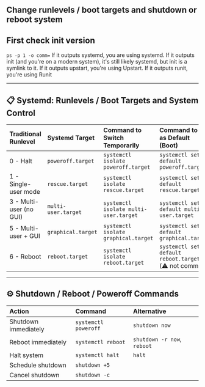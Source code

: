 Change runlevels / boot targets and shutdown or reboot system
---
## First check init version
`ps -p 1 -o comm=`
If it outputs systemd, you are using systemd.
If it outputs init (and you're on a modern system), it's still likely systemd, but init is a symlink to it.
If it outputs upstart, you're using Upstart.
If it outputs runit, you're using Runit

---
## 📋 Systemd: Runlevels / Boot Targets and System Control

| Traditional Runlevel | Systemd Target   | Command to Switch Temporarily           | Command to Set as Default (Boot)           |
| :------------------- | :--------------- | :-------------------------------------- | :----------------------------------------- |
| 0 - Halt             | `poweroff.target`  | `systemctl isolate poweroff.target`     | `systemctl set-default poweroff.target`    |
| 1 - Single-user mode | `rescue.target`    | `systemctl isolate rescue.target`       | `systemctl set-default rescue.target`      |
| 3 - Multi-user (no GUI) | `multi-user.target` | `systemctl isolate multi-user.target`   | `systemctl set-default multi-user.target`  |
| 5 - Multi-user + GUI | `graphical.target` | `systemctl isolate graphical.target`    | `systemctl set-default graphical.target`   |
| 6 - Reboot           | `reboot.target`    | `systemctl isolate reboot.target`       | `systemctl set-default reboot.target` (⚠️ not common) |

---
## ⚙️ Shutdown / Reboot / Poweroff Commands

| Action              | Command                | Alternative                        |
| :------------------ | :--------------------- | :--------------------------------- |
| Shutdown immediately | `systemctl poweroff`   | `shutdown now`                     |
| Reboot immediately  | `systemctl reboot`     | `shutdown -r now`, `reboot`        |
| Halt system         | `systemctl halt`       | `halt`                             |
| Schedule shutdown   | `shutdown +5`          |                                    |
| Cancel shutdown     | `shutdown -c`          |                                    |
